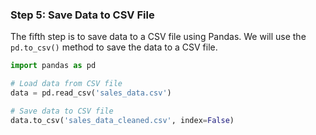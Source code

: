 ### Step 5: Save Data to CSV File

The fifth step is to save data to a CSV file using Pandas. We will use the `pd.to_csv()` method to save the data to a CSV file.

```python
import pandas as pd

# Load data from CSV file
data = pd.read_csv('sales_data.csv')

# Save data to CSV file
data.to_csv('sales_data_cleaned.csv', index=False)
```
